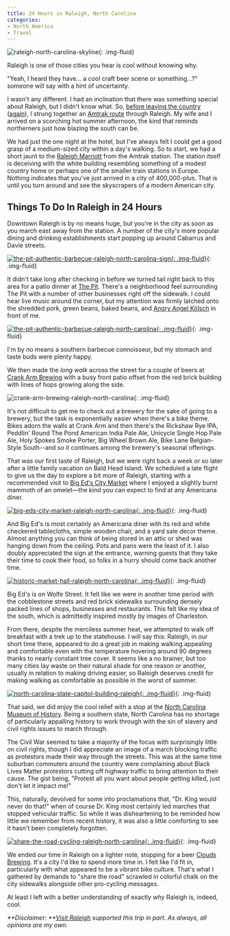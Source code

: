 ```yaml
---
title: 24 Hours in Raleigh, North Carolina
categories:
- North America
- Travel
---
```


![raleigh-north-carolina-skyline](https://withoutapath.com/wp-content/uploads/2016/10/Raleigh-North-Carolina-Skyline-1.jpg){: .img-fluid}

Raleigh is one of those cities you hear is cool without knowing why.

"Yeah, I heard they have… a cool craft beer scene or something…?" someone will say with a hint of uncertainty.

I wasn't any different. I had an inclination that there was something special about Raleigh, but I didn't know what. So, [before leaving the country](https://withoutapath.com/moving-to-germany/) ([again](https://withoutapath.com/vivir-en-costa-rica/)), I strung together an [Amtrak route](https://withoutapath.com/ride-amtrak/) through Raleigh. My wife and I arrived on a scorching hot summer afternoon, the kind that reminds northerners just how blazing the south can be.

We had just the one night at the hotel, but I've always felt I could get a good grasp of a medium-sized city within a day's walking. So to start, we had a short jaunt to the [Raleigh Marriott](http://www.marriott.com/hotels/hotel-rooms/rdumc-raleigh-marriott-city-center/) from the Amtrak station. The station itself is deceiving with the white building resembling something of a modest country home or perhaps one of the smaller train stations in Europe. Nothing indicates that you've just arrived in a city of 400,000-plus. That is until you turn around and see the skyscrapers of a modern American city.

## Things To Do In Raleigh in 24 Hours

Downtown Raleigh is by no means huge, but you're in the city as soon as you march east away from the station. A number of the city's more popular dining and drinking establishments start popping up around Cabarrus and Davie streets.

[![the-pit-authentic-barbecue-raleigh-north-carolina-sign](https://withoutapath.com/wp-content/uploads/2016/10/The-Pit-Authentic-Barbecue-Raleigh-North-Carolina-Sign.jpg){: .img-fluid}](https://withoutapath.com/wp-content/uploads/2016/10/The-Pit-Authentic-Barbecue-Raleigh-North-Carolina-Sign.jpg){: .img-fluid}

It didn't take long after checking in before we turned tail right back to this area for a patio dinner at [The Pit](http://www.thepit-raleigh.com/). There's a neighborhood feel surrounding The Pit with a number of other businesses right off the sidewalk. I could hear live music around the corner, but my attention was firmly latched onto the shredded pork, green beans, baked beans, and [Angry Angel Kölsch](http://bigbossbrewing.com/) in front of me.

[![the-pit-authentic-barbecue-raleigh-north-carolina](https://withoutapath.com/wp-content/uploads/2016/10/The-Pit-Authentic-Barbecue-Raleigh-North-Carolina.jpg){: .img-fluid}](https://withoutapath.com/wp-content/uploads/2016/10/The-Pit-Authentic-Barbecue-Raleigh-North-Carolina.jpg){: .img-fluid}

I'm by no means a southern barbecue connoisseur, but my stomach and taste buds were plenty happy.

We then made the _long walk_ across the street for a couple of beers at [Crank Arm Brewing](http://www.crankarmbrewing.com/) with a busy front patio offset from the red brick building with lines of hops growing along the side.

![crank-arm-brewing-raleigh-north-carolina](https://withoutapath.com/wp-content/uploads/2016/10/Crank-Arm-Brewing-Raleigh-North-Carolina.jpg){: .img-fluid}

It's not difficult to get me to check out a brewery for the sake of going to a brewery, but the task is exponentially easier when there's a bike theme. Bikes adorn the walls at Crank Arm and then there's the Rickshaw Rye IPA, Peddlin' Round The Pond American India Pale Ale, Unicycle Single Hop Pale Ale, Holy Spokes Smoke Porter, Big Wheel Brown Ale, Bike Lane Belgian-Style South--and so it continues among the brewery's seasonal offerings.

That was our first taste of Raleigh, but we were right back a week or so later after a little family vacation on Bald Head Island. We scheduled a late flight to give us the day to explore a bit more of Raleigh, starting with a recommended visit to [Big Ed's City Market](http://www.bigedscitymarket.com/) where I enjoyed a slightly burnt mammoth of an omelet—the kind you can expect to find at any Americana diner.

[![big-eds-city-market-raleigh-north-carolina](https://withoutapath.com/wp-content/uploads/2016/10/Big-Eds-City-Market-Raleigh-North-Carolina.jpg){: .img-fluid}](https://withoutapath.com/wp-content/uploads/2016/10/Big-Eds-City-Market-Raleigh-North-Carolina.jpg){: .img-fluid}

And Big Ed's is most certainly an Americana diner with its red and white checkered tablecloths, simple wooden chair, and a yard sale decor theme. Almost anything you can think of being stored in an attic or shed was hanging down from the ceiling. Pots and pans were the least of it. I also doubly appreciated the sign at the entrance, warning guests that they take their time to cook their food, so folks in a hurry should come back another time.

[![historic-market-hall-raleigh-north-carolina](https://withoutapath.com/wp-content/uploads/2016/10/Historic-Market-Hall-Raleigh-North-Carolina.jpg){: .img-fluid}](https://withoutapath.com/wp-content/uploads/2016/10/Historic-Market-Hall-Raleigh-North-Carolina.jpg){: .img-fluid}

Big Ed's is on Wolfe Street. It felt like we were in another time period with the cobblestone streets and red brick sidewalks surrounding densely packed lines of shops, businesses and restaurants. This felt like my idea of the south, which is admittedly inspired mostly by images of Charleston.

From there, despite the merciless summer heat, we attempted to walk off breakfast with a trek up to the statehouse. I will say this: Raleigh, in our short time there, appeared to do a great job in making walking appealing and comfortable even with the temperature hovering around 90 degrees thanks to nearly constant tree cover. It seems like a no brainer, but too many cities lay waste on their natural shade for one reason or another, usually in relation to making driving easier, so Raleigh deserves credit for making walking as comfortable as possible in the worst of summer.

[![north-carolina-state-capitol-building-raleigh](https://withoutapath.com/wp-content/uploads/2016/10/North-Carolina-State-Capitol-Building-Raleigh.jpg){: .img-fluid}](https://withoutapath.com/wp-content/uploads/2016/10/North-Carolina-State-Capitol-Building-Raleigh.jpg){: .img-fluid}

That said, we did enjoy the cool relief with a stop at the [North Carolina Museum of History](http://ncmuseumofhistory.org/). Being a southern state, North Carolina has no shortage of particularly appalling history to work through with the sin of slavery and civil rights issues to march through.

The Civil War seemed to take a majority of the focus with surprisingly little on civil rights, though I did appreciate an image of a march blocking traffic as protestors made their way through the streets. This was at the same time suburban commuters around the country were complaining about Black Lives Matter protestors cutting off highway traffic to bring attention to their cause. The gist being, "Protest all you want about people getting killed, just don't let it impact me!"

This, naturally, devolved for some into proclamations that, "Dr. King would never do that!" when of course Dr. King most certainly led marches that stopped vehicular traffic. So while it was disheartening to be reminded how little we remember from recent history, it was also a little comforting to see it hasn't been completely forgotten.

[![share-the-road-cycling-raleigh-north-carolina](https://withoutapath.com/wp-content/uploads/2016/10/Share-The-Road-Cycling-Raleigh-North-Carolina.jpg){: .img-fluid}](https://withoutapath.com/wp-content/uploads/2016/10/Share-The-Road-Cycling-Raleigh-North-Carolina.jpg){: .img-fluid}

We ended our time in Raleigh on a lighter note, stopping for a beer [Clouds Brewing](http://www.cloudsbrewing.com/). It's a city I'd like to spend more time in. I felt like I'd fit in, particularly with what appeared to be a vibrant bike culture. That's what I gathered by demands to "share the road" scrawled in colorful chalk on the city sidewalks alongside other pro-cycling messages.

At least I left with a better understanding of exactly _why_ Raleigh is, indeed, cool.

_**Disclaimer: **[Visit Raleigh](http://www.visitraleigh.com/) supported this trip in part. As always, all opinions are my own._
